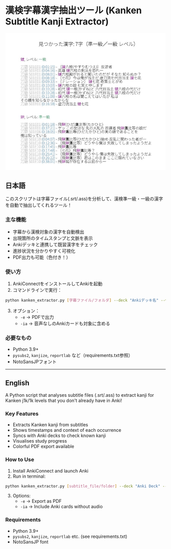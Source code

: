 # 漢検字幕漢字抽出ツール (Kanken Subtitle Kanji Extractor)  
![Example PDF Output](assets/example.jpg)

## 日本語  
このスクリプトは字幕ファイル(.srt/.ass)を分析して、漢検準一級・一級の漢字を自動で抽出してくれるツール！

### 主な機能
- 字幕から漢検対象の漢字を自動検出  
- 出現箇所のタイムスタンプと文脈を表示  
- Ankiデッキと連携して既習漢字をチェック  
- 進捗状況を分かりやすく可視化  
- PDF出力も可能（色付き！）  

### 使い方
1. AnkiConnectをインストールしてAnkiを起動  
2. コマンドラインで実行：  
```bash
python kanken_extractor.py [字幕ファイル/フォルダ] --deck "Ankiデッキ名" --word "単語フィールド名"
```  
3. オプション：  
   - `-e` → PDFで出力  
   - `-ia` → 音声なしのAnkiカードも対象に含める  

### 必要なもの
- Python 3.9+  
- `pysubs2`, `kanjize`, `reportlab` など（requirements.txt参照）  
- NotoSansJPフォント  

---

## English  
A Python script that analyses subtitle files (.srt/.ass) to extract kanji for Kanken j1k/1k levels that you don't already have in Anki!

### Key Features
- Extracts Kanken kanji from subtitles  
- Shows timestamps and context of each occurrence  
- Syncs with Anki decks to check known kanji  
- Visualises study progress  
- Colorful PDF export available  

### How to Use
1. Install AnkiConnect and launch Anki  
2. Run in terminal:  
```bash
python kanken_extractor.py [subtitle_file/folder] --deck "Anki Deck" --word "Word Field"
```  
3. Options:  
   - `-e` → Export as PDF  
   - `-ia` → Include Anki cards without audio  

### Requirements
- Python 3.9+  
- `pysubs2`, `kanjize`, `reportlab` etc. (see requirements.txt)  
- NotoSansJP font

